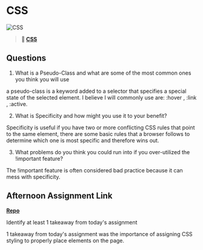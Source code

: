 # CSS

![CSS](https://bcw.blob.core.windows.net/public/cssUnit/1411879719053976)

> **📖 [CSS](https://codeworksacademy.com/fs-student-guide/resources/wk1/03-CSS)**

## Questions

1. What is a Pseudo-Class and what are some of the most common ones you think you will use

a pseudo-class is a keyword added to a selector that specifies a special state of the selected element. I believe I will commonly use are: :hover , :link , :active.

2. What is Specificity and how might you use it to your benefit?

Specificity is useful if you have two or more conflicting CSS rules that point to the same element, there are some basic rules that a browser follows to determine which one is most specific and therefore wins out.

3. What problems do you think you could run into if you over-utilized the !important feature?

The !important feature is often considered bad practice because it can mess with specificity. 

## Afternoon Assignment Link

**[Repo](https://github.com/KarinnaGorrono/coolsite-2)**

Identify at least 1 takeaway from today's assignment

1 takeaway from today's assignment was the importance of assigning CSS styling to properly place elements on the page.